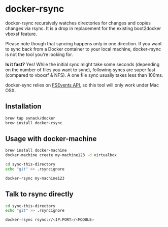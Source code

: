 # docker-rsync

docker-rsync recursively watches directories for changes and copies
changes via rsync. It is a drop in replacement for the 
existing boot2docker vboxsf feature.

Please note though that syncing happens only in one direction. 
If you want to sync back from a Docker container to your local machine, 
docker-rsync is not the tool you're looking for. 

__Is it fast?__ Yes! While the initial sync might take some seconds
(depending on the number of files you want to sync), following syncs are 
super fast (compared to vboxsf & NFS). A one file sync usually takes less than 100ms.

docker-sync relies on [FSEvents API](https://developer.apple.com/library/mac/documentation/Darwin/Reference/FSEvents_Ref/), 
so this tool will only work under Mac OSX.


## Installation

```bash
brew tap synack/docker
brew install docker-rsync
```


## Usage with docker-machine

```bash
brew install docker-machine
docker-machine create my-machine123 -d virtualbox

cd sync-this-directory
echo "git" >> .rsyncignore

docker-rsync my-machine123
```


## Talk to rsync directly

```bash
cd sync-this-directory
echo "git" >> .rsyncignore

docker-rsync rsync://<IP:PORT>/<MODULE>
```
